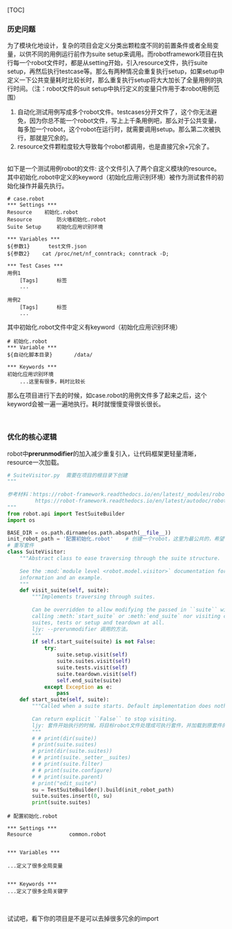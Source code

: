 [TOC]

### 历史问题

为了模块化地设计，复杂的项目会定义分类出颗粒度不同的前置条件或者全局变量，以供不同的用例运行前作为suite setup来调用。而robotframework项目在执行每一个robot文件时，都是从setting开始，引入resource文件，执行suite setup，再然后执行testcase等。那么有两种情况会重复执行setup，如果setup中定义一下公共变量耗时比较长时，那么重复执行setup将大大加长了全量用例的执行时间。（注：robot文件的suit setup中执行定义的变量只作用于本robot用例范围）

1. 自动化测试用例写成多个robot文件。testcases分开文件了，这个你无法避免，因为你总不能一个robot文件，写上上千条用例吧，那么对于公共变量，每多加一个robot，这个robot在运行时，就需要调用setup。那么第二次被执行，那就是冗余的。
2. resource文件颗粒度较大导致每个robot都调用，也是直接冗余+冗余了。

<br>如下是一个测试用例robot的文件: 这个文件引入了两个自定义模块的resource。其中初始化.robot中定义的keyword（初始化应用识别环境）被作为测试套件的初始化操作并最先执行。

```robot
# case.robot
*** Settings ***
Resource    初始化.robot
Resource        防火墙初始化.robot
Suite Setup     初始化应用识别环境

*** Variables ***
${参数1}      test文件.json
${参数2}    cat /proc/net/nf_conntrack; conntrack -D; 

*** Test Cases ***
用例1
    [Tags]      标签
 	...
 
用例2
    [Tags]      标签
    ...
```

其中初始化.robot文件中定义有keyword（初始化应用识别环境）

 ```robot
 # 初始化.robot
 *** Variable ***
 ${自动化脚本目录}       /data/
 
 *** Keywords ***
 初始化应用识别环境
     ...这里有很多，耗时比较长
 ```

那么在项目进行下去的时候，如case.robot的用例文件多了起来之后，这个keyword会被一遍一遍地执行。耗时就慢慢变得很长很长。

<br>

### 优化的核心逻辑

robot中**prerunmodifier**的加入减少重复引入，让代码框架更轻量清晰，resource一次加载。

```python
# SuiteVisitor.py  需要在项目的根目录下创建
"""
                    
参考材料：https://robot-framework.readthedocs.io/en/latest/_modules/robot/model/visitor.html  #  prerunmodifier 标准文件
         https://robot-framework.readthedocs.io/en/latest/autodoc/robot.running.html      # TestSuiteBuilder 基于现有测试用例文件和目录创建可执行测试套件
"""
from robot.api import TestSuiteBuilder
import os

BASE_DIR = os.path.dirname(os.path.abspath(__file__))
init_robot_path = '配置初始化.robot'    # 创建一个robot，这里为最公共的，希望在项目运行中只被初始化一次就够了的逻辑。
# 重写套件
class SuiteVisitor:
    """Abstract class to ease traversing through the suite structure.
                    
    See the :mod:`module level <robot.model.visitor>` documentation for more
    information and an example.
    """
    def visit_suite(self, suite):
        """Implements traversing through suites.
                    
        Can be overridden to allow modifying the passed in ``suite`` without
        calling :meth:`start_suite` or :meth:`end_suite` nor visiting child
        suites, tests or setup and teardown at all.
        ljy: --prerunmodifier 调用的方法。
        """
        if self.start_suite(suite) is not False:
            try:
                suite.setup.visit(self)
                suite.suites.visit(self)
                suite.tests.visit(self)
                suite.teardown.visit(self)
                self.end_suite(suite)
            except Exception as e:
                pass
    def start_suite(self, suite):
        """Called when a suite starts. Default implementation does nothing.
                    
        Can return explicit ``False`` to stop visiting.
        ljy: 套件开始执行的时候，将目标robot文件处理成可执行套件，并加载到原套件的最前端。
        """
        # # print(dir(suite))
        # print(suite.suites)
        # print(dir(suite.suites))
        # # print(suite._setter__suites)
        # # print(suite.filter)
        # # print(suite.configure)
        # # print(suite.parent)
        # print("edit_suite")
        su = TestSuiteBuilder().build(init_robot_path)
        suite.suites.insert(0, su)
        print(suite.suites)
```

```robot
# 配置初始化.robot

*** Settings ***
Resource            common.robot


*** Variables ***

...定义了很多全局变量


*** Keywords ***
...定义了很多全局关键字

```

<br>

试试吧，看下你的项目是不是可以去掉很多冗余的import
